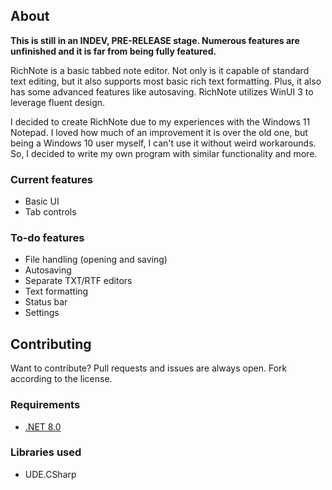 ## About
**This is still in an INDEV, PRE-RELEASE stage. Numerous features are unfinished and it is far from being fully featured.**

RichNote is a basic tabbed note editor. Not only is it capable of standard text editing, but it also supports most basic rich text formatting. Plus, it also has some advanced features like autosaving. RichNote utilizes WinUI 3 to leverage fluent design.

I decided to create RichNote due to my experiences with the Windows 11 Notepad. I loved how much of an improvement it is over the old one, but being a Windows 10 user myself, I can't use it without weird workarounds. So, I decided to write my own program with similar functionality and more.

### Current features
* Basic UI
* Tab controls

### To-do features
* File handling (opening and saving)
* Autosaving
* Separate TXT/RTF editors
* Text formatting
* Status bar
* Settings

## Contributing
Want to contribute? Pull requests and issues are always open. Fork according to the license.

### Requirements
* [.NET 8.0](https://dotnet.microsoft.com/en-us/download/dotnet/8.0)

### Libraries used
* UDE.CSharp

